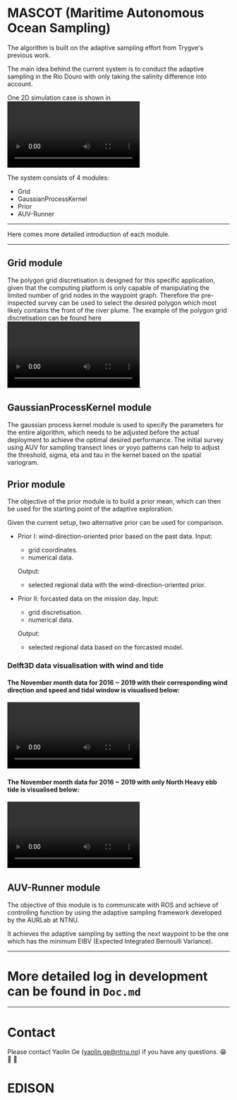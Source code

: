 # MASCOT (Maritime Autonomous Ocean Sampling)

The algorithm is built on the adaptive sampling effort from Trygve's previous work.

The main idea behind the current system is to conduct the adaptive sampling in the Rio Douro with only taking the salinity difference into account.

One 2D simulation case is shown in ![2D simulation](Porto/Setup/Simulation/fig/P22/test.mp4)

<!-- One 3D simulation case is shown in ![3D simulation](Porto/Setup/Grid/fig/P1/test.mp4) -->

The system consists of 4 modules:
- Grid
- GaussianProcessKernel
- Prior
- AUV-Runner

---
Here comes more detailed introduction of each module.

---
## Grid module

The polygon grid discretisation is designed for this specific application, given that the computing platform is only capable of manipulating the limited number of grid nodes in the waypoint graph. Therefore the pre-inspected survey can be used to select the desired polygon which most likely contains the front of the river plume. The example of the polygon grid discretisation can be found here ![Dynamic waypoint generation](Porto/Setup/Grid/fig/P1/test.mp4).


## GaussianProcessKernel module

The gaussian process kernel module is used to specify the parameters for the entire algorithm, which needs to be adjusted before the actual deployment to achieve the optimal desired performance. The initial survey using AUV for sampling transect lines or yoyo patterns can help to adjust the threshold, sigma, eta and tau in the kernel based on the spatial variogram.

## Prior module

The objective of the prior module is to build a prior mean, which can then be used for the starting point of the adaptive exploration.

Given the current setup, two alternative prior can be used for comparison.

- Prior I: wind-direction-oriented prior based on the past data.
  Input:
  - grid coordinates.
  - numerical data.

  Output:
  - selected regional data with the wind-direction-oriented prior.

- Prior II: forcasted data on the mission day.
  Input:
  - grid discretisation.
  - numerical data.

  Output:
  - selected regional data based on the forcasted model.


### Delft3D data visualisation with wind and tide

#### The November month data for 2016 ~ 2019 with their corresponding wind direction and speed and tidal window is visualised below:

![Delft3D data for 2016~2019 during November months](/Porto/Delft3D/fig/Nov/all/test.mp4).

#### The November month data for 2016 ~ 2019 with only North Heavy ebb tide is visualised below:

![Delft3D data for 2016~2019 during November months](/Porto/Delft3D/fig/Nov/NorthHeavyEbb/test.mp4).

## AUV-Runner module

The objective of this module is to communicate with ROS and achieve of controlling function by using the adaptive sampling framework developed by the AURLab at NTNU.

It achieves the adaptive sampling by setting the next waypoint to be the one which has the minimum EIBV (Expected Integrated Bernoulli Variance).


---
# More detailed log in development can be found in `Doc.md`

---

# Contact

Please contact Yaolin Ge (yaolin.ge@ntnu.no) if you have any questions. 😁 🤔 🤘
# EDISON
